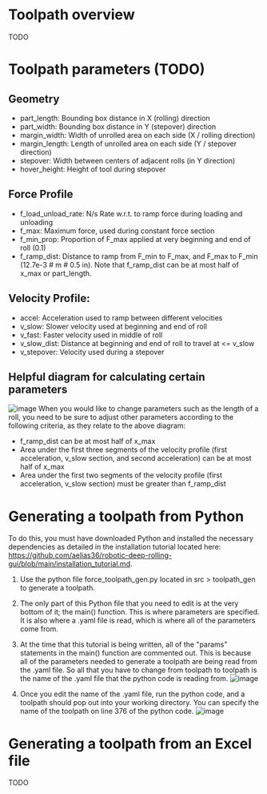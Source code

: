 # Toolpath overview
TODO

# Toolpath parameters (TODO)
## Geometry
* part_length: Bounding box distance in X (rolling) direction
* part_width: Bounding box distance in Y (stepover) direction
* margin_width: Width of unrolled area on each side (X  / rolling direction)
* margin_length: Length of unrolled area on each side (Y / stepover direction)
* stepover: Width between centers of adjacent rolls (in Y direction)
* hover_height: Height of tool during stepover

## Force Profile
* f_load_unload_rate: N/s Rate w.r.t. to ramp force during loading and unloading
* f_max: Maximum force, used during constant force section
* f_min_prop: Proportion of F_max applied at very beginning and end of roll (0.1)
* f_ramp_dist: Distance to ramp from F_min to F_max, and F_max to F_min (12.7e-3 # m # 0.5 in). Note that f_ramp_dist can be at most half of x_max or part_length.

## Velocity Profile:
* accel: Acceleration used to ramp between different velocities
* v_slow: Slower velocity used at beginning and end of roll
* v_fast: Faster velocity used in middle of roll
* v_slow_dist: Distance at beginning and end of roll to travel at <= v_slow
* v_stepover: Velocity used during a stepover

## Helpful diagram for calculating certain parameters
![image](https://user-images.githubusercontent.com/123105763/233668145-265b75f3-98f3-4194-baa3-3609b12d7a52.png)
When you would like to change parameters such as the length of a roll, you need to be sure to adjust other parameters according to the following criteria, as they relate to the above diagram:
* f_ramp_dist can be at most half of x_max
* Area under the first three segments of the velocity profile (first acceleration, v_slow section, and second acceleration) can be at most half of x_max
* Area under the first two segments of the velocity profile (first acceleration, v_slow section) must be greater than f_ramp_dist

# Generating a toolpath from Python
To do this, you must have downloaded Python and installed the necessary dependencies as detailed in the installation tutorial located here: https://github.com/aelias36/robotic-deep-rolling-gui/blob/main/installation_tutorial.md.

1. Use the python file force_toolpath_gen.py located in src > toolpath_gen to generate a toolpath. 

2. The only part of this Python file that you need to edit is at the very bottom of it; the main() function. This is where parameters are specified. It is also where a .yaml file is read, which is where all of the parameters come from.

3. At the time that this tutorial is being written, all of the "params" statements in the main() function are commented out. This is because all of the parameters needed to generate a toolpath are being read from the .yaml file. So all that you have to change from toolpath to toolpath is the name of the .yaml file that the python code is reading from.
![image](https://user-images.githubusercontent.com/123105763/227229182-dfc2c576-5571-4eb3-a23c-18194f415900.png)

4. Once you edit the name of the .yaml file, run the python code, and a toolpath should pop out into your working directory. You can specify the name of the toolpath on line 376 of the python code.
![image](https://user-images.githubusercontent.com/123105763/227229282-82f4e46a-058a-46ea-b0c1-69019305485d.png)

# Generating a toolpath from an Excel file
TODO
